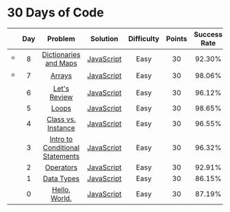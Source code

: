# 30 Days of Code

|     | Day |                                                  Problem                                                   |                      Solution                      | Difficulty | Points | Success Rate | Note |
| --- | :-: | :--------------------------------------------------------------------------------------------------------: | :------------------------------------------------: | :--------: | :----: | :----------: | :--: |
| ⭐  |  8  |      [Dictionaries and Maps](https://www.hackerrank.com/challenges/30-dictionaries-and-maps/problem)       |     [JavaScript](Day8-DictionariesAndMaps.js)      |    Easy    |   30   |    92.30%    |      |
| ⭐  |  7  |                     [Arrays](https://www.hackerrank.com/challenges/30-arrays/problem)                      |            [JavaScript](Day7-Arrays.js)            |    Easy    |   30   |    98.06%    |      |
|     |  6  |                [Let's Review](https://www.hackerrank.com/challenges/30-review-loop/problem)                |          [JavaScript](Day6-LetsReview.js)          |    Easy    |   30   |    96.12%    |      |
|     |  5  |                      [Loops](https://www.hackerrank.com/challenges/30-loops/problem)                       |            [JavaScript](Day5-Loops.js)             |    Easy    |   30   |    98.65%    |      |
|     |  4  |          [Class vs. Instance](https://www.hackerrank.com/challenges/30-class-vs-instance/problem)          |       [JavaScript](Day4-ClassVsInstance.js)        |    Easy    |   30   |    96.55%    |      |
|     |  3  | [Intro to Conditional Statements](https://www.hackerrank.com/challenges/30-conditional-statements/problem) | [JavaScript](Day3-IntroToConditionalStatements.js) |    Easy    |   30   |    96.32%    |      |
|     |  2  |                  [Operators](https://www.hackerrank.com/challenges/30-operators/problem)                   |          [JavaScript](Day2-Operators.js)           |    Easy    |   30   |    92.91%    |      |
|     |  1  |                 [Data Types](https://www.hackerrank.com/challenges/30-data-types/problem)                  |          [JavaScript](Day1-DataTypes.js)           |    Easy    |   30   |    86.15%    |      |
|     |  0  |               [Hello, World.](https://www.hackerrank.com/challenges/30-hello-world/problem)                |          [JavaScript](Day0-HelloWorld.js)          |    Easy    |   30   |    87.19%    |      |
